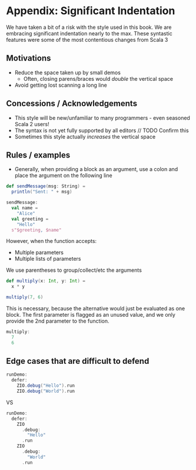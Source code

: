 # Appendix: Significant Indentation
We have taken a bit of a risk with the style used in this book.
We are embracing significant indentation nearly to the max.
These syntastic features were some of the most contentious changes from Scala 3

## Motivations
- Reduce the space taken up by small demos
  - Often, closing parens/braces would *double* the vertical space
- Avoid getting lost scanning a long line

## Concessions / Acknowledgements
- This style will be new/unfamiliar to many programmers - even seasoned Scala 2 users!
- The syntax is not yet fully supported by all editors // TODO Confirm this
- Sometimes this style actually *increases* the vertical space

## Rules / examples
- Generally, when providing a block as an argument, use a colon and place the argument on the following line

```scala mdoc
def sendMessage(msg: String) =
  println("Sent: " + msg)
```

```scala mdoc
sendMessage:
  val name =
    "Alice"
  val greeting =
    "Hello"
  s"$greeting, $name"
```

However, when the function accepts:

- Multiple parameters
- Multiple lists of parameters

We use parentheses to group/collect/etc the arguments
```scala mdoc:invisible
def multiply(x: Int, y: Int) =
  x * y
```

```scala mdoc
multiply(7, 6)
```

This is necessary, because the alternative would just be evaluated as one block.
The first parameter is flagged as an unused value, and we only provide the 2nd parameter to the function.

```scala mdoc:fail
multiply:
  7
  6
```


## Edge cases that are difficult to defend
```scala mdoc
runDemo:
  defer:
    ZIO.debug("Hello").run
    ZIO.debug("World").run
```

VS

```scala mdoc
runDemo:
  defer:
    ZIO
      .debug:
        "Hello"
      .run
    ZIO
      .debug:
        "World"
      .run
```
